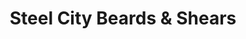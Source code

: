 ---
title: "Steel City Beards & Shears"
url: /bethlehem/steel-city-beards-and-shears-catasauqua-road/
shop: hairdresser
---